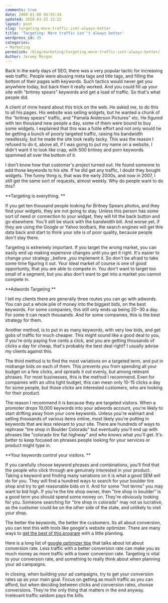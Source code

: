 ```yaml
---
comments: true
date: 2008-01-08 04:55:34
updated: 2018-03-25 12:22
layout: post
slug: targeting-more-traffic-isnt-always-better
title: 'Targeting: More traffic isn''t always better'
wordpress_id: 35
categories:
- Marketing
permalink: /blog/marketing/targeting-more-traffic-isnt-always-better/
Author: Jeremy Morgan
---
```


Back in the early days of SEO, there was a very popular tactic for increasing web traffic. People were abusing meta tags and title tags, and filling the bottom of their pages with keywords. Such tactics would never get you anywhere today, but back then it really worked. And you could fill up your site with "britney spears" keywords and get a load of traffic. So that's what people did.

A client of mine heard about this trick on the web. He asked me, to do this to all his pages. His website was selling widgets, but he wanted a chunk of the "britney spears" traffic, and "Pamela Anderson Pictures" etc. He figured with ten thousand new people a day, some of them were bound to buy some widgets. I explained that this was a futile effort and not only would he be getting a bunch of poorly targeted traffic, raising his bandwidth needlessly, but he made the site look really tacky. This was the reason I refused to do it, above all, if I was going to put my name on a website, I didn't want it to look like crap, with 500 britney and porn keywords spammed all over the bottom of it.

I don't know how that customer's project turned out. He found someone to add those keywords to his site. If he did get any traffic, I doubt they bought widgets.  The funny thing is, that was the early 2000s, and now in 2007, I still get the same sort of requests, almost weekly. Why do people want to do this?

**Targeting is everything. **

If you get ten thousand people looking for Britney Spears photos, and they find your widgets, they are not going to stay. Unless this person has some sort of need or connection to your widget, they will hit the back button and go elsewhere. You'll still be stuck with the bandwidth bill. And worse yet, if they are using the Google or Yahoo toolbars, the search engines will get this data back and start to think your site is of poor quality, because people don't stay there.

Targeting is extremely important. If you target the wrong market, you can easily end up making expensive changes until you get it right.  It's easier to change your strategy _before _you implement it. So don't be afraid to take some time figuring it out. Your ideal market of course is one of good opportunity, that you are able to compete in. You don't want to target too small of a segment, but you also don't want to get into a market you cannot compete in.

**Adwords Targeting **

I tell my clients there are generally three routes you can go with adwords. You can put a whole pile of money into the biggest bids, on the best keywords. For some companies, this still only ends up being $20-$30 a day. For some it can reach thousands. And for some companies, this is the best strategy for them.

Another method, is to put in as many keywords, with very low bids, and get gobs of traffic for much cheaper. This might sound like a good deal to you, if you're only paying five cents a click, and you are getting thousands of clicks a day for cheap, that's probably the best deal right? I usually advise my clients against this.

The third method is to find the most variations on a targeted term, and put in midrange bids on each of them. This prevents you from spending all your budget on a few clicks, and spreads it out evenly, but among relevant phrases. For most businesses, this is the method I recommend.  Even for companies with an ultra tight budget, this can mean only 10-15  clicks a day for some people, but those clicks are interested customers, who are looking for their product.

The reason I recommend it is because they are targeted visitors. When a promoter drops 10,000 keywords into your adwords account, you're likely to start drifting away from your core keywords. Unless you're walmart and selling thousands of various items online, most likely you're putting in keywords that are less relevant to your site. There are hundreds of ways to rephrase "tire shop in Boulder Colorado"  but eventually you'll end up with phrases like "colorado tire flat highway" and who knows what you'll get.  It's better to keep focused on phrases people looking for your services or product might type in.

**Your keywords control your visitors. **

If you carefully choose keyword phrases and combinations, you'll find that the people who click through are genuinely interested in your product.  Taking a keyword and finding many variations on it is what a good SEM will do for you. They will find a hundred ways to search for your boulder tire shop and try to get reasonable bids on it. And for some "hot terms" you may want to bid high. If you're the tire shop owner, then "tire shop in boulder" is a good term you should spend some money on. They're obviously looking for you. Someone searching for "tire shop in colorado" may not as lucrative, as the customer could be on the other side of the state, and unlikely to visit your shop.

The better the keywords, the better the customers. Its all about conversion, you can test this with tools like google's website optimizer.  There are many ways to [get the best of this program](http://www.grokdotcom.com/2007/04/03/64-tips-for-getting-started-with-google-optimizer/) with a little planning.

Here is a long list of [google optimizer tips](http://www.conversion-rate-experts.com/articles/101-google-website-optimizer-tips/) that talks about lot about conversion rate. Less traffic with a better conversion rate can make you as much money as more traffic with a lower conversion rate. Targeting is vital to your conversion rate, and something to really think about when planning your ad campaigns.

In closing, when building your ad campaigns, try to get your conversion rates up as your main goal. Focus on getting as much traffic as you can afford, but when deciding between clicks and conversion rates, choose conversions. They're the only thing that matters in the end anyway. Irrelevant traffic seldom pays the bills.
